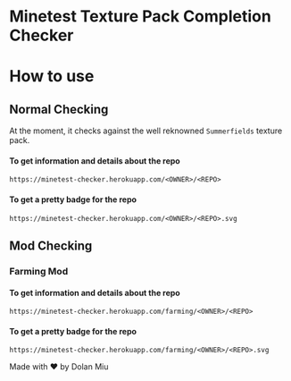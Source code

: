 # Minetest Texture Pack Completion Checker

# How to use

## Normal Checking
At the moment, it checks against the well reknowned `Summerfields` texture pack.

#### To get information and details about the repo

```url
https://minetest-checker.herokuapp.com/<OWNER>/<REPO>
```

#### To get a pretty badge for the repo

```url
https://minetest-checker.herokuapp.com/<OWNER>/<REPO>.svg
```

## Mod Checking

### Farming Mod

#### To get information and details about the repo

```url
https://minetest-checker.herokuapp.com/farming/<OWNER>/<REPO>
```

#### To get a pretty badge for the repo

```url
https://minetest-checker.herokuapp.com/farming/<OWNER>/<REPO>.svg
```

Made with ❤️ by Dolan Miu